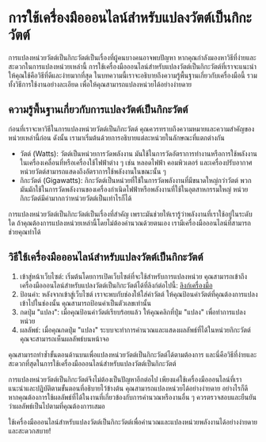 การใช้เครื่องมือออนไลน์สำหรับแปลงวัตต์เป็นกิกะวัตต์
===================================================

การแปลงหน่วยวัตต์เป็นกิกะวัตต์เป็นเรื่องที่ผู้คนบางคนอาจพบปัญหา หากคุณกำลังมองหาวิธีที่ง่ายและสะดวกในการแปลงหน่วยเหล่านี้ การใช้เครื่องมือออนไลน์สำหรับแปลงวัตต์เป็นกิกะวัตต์ที่เราจะแนะนำให้คุณใช้คือวิธีที่ดีและง่ายมากที่สุด ในบทความนี้เราจะอธิบายถึงความรู้พื้นฐานเกี่ยวกับเครื่องมือนี้ รวมทั้งวิธีการใช้งานอย่างละเอียด เพื่อให้คุณสามารถแปลงหน่วยได้อย่างง่ายดาย

ความรู้พื้นฐานเกี่ยวกับการแปลงวัตต์เป็นกิกะวัตต์
------------------------------------------------

ก่อนที่เราจะหาวิธีในการแปลงหน่วยวัตต์เป็นกิกะวัตต์ คุณควรทราบถึงความหมายและความสำคัญของหน่วยเหล่านี้ก่อน ดังนั้น เรามาเริ่มต้นด้วยการอธิบายแต่ละหน่วยในลักษณะที่แตกต่างกัน

- วัตต์ (Watts): วัตต์เป็นหน่วยการวัดพลังงาน มันใช้ในการวัดอัตราการทำงานหรือการใช้พลังงานในเครื่องเคลื่อนที่หรือเครื่องใช้ไฟฟ้าต่าง ๆ เช่น หลอดไฟฟ้า คอมพิวเตอร์ และเครื่องปรับอากาศ หน่วยวัตต์สามารถแสดงถึงอัตราการใช้พลังงานในขณะนั้น ๆ
- กิกะวัตต์ (Gigawatts): กิกะวัตต์เป็นหน่วยที่ใช้ในการวัดพลังงานที่มีขนาดใหญ่กว่าวัตต์ พวกมันมักใช้ในการวัดพลังงานของเครื่องกำเนิดไฟฟ้าหรือพลังงานที่ใช้ในอุตสาหกรรมใหญ่ หน่วยกิกะวัตต์มีค่ามากกว่าหน่วยวัตต์เป็นเท่าไรก็ได้

การแปลงหน่วยวัตต์เป็นกิกะวัตต์เป็นเรื่องที่สำคัญ เพราะมันช่วยให้เรารู้ว่าพลังงานที่เราใช้อยู่ในระดับใด ถ้าคุณต้องการแปลงหน่วยเหล่านี้โดยไม่ต้องคำนวณด้วยตนเอง เรามีเครื่องมือออนไลน์ที่สามารถช่วยคุณทำได้

วิธีใช้เครื่องมือออนไลน์สำหรับแปลงวัตต์เป็นกิกะวัตต์
----------------------------------------------------

1. เข้าสู่หน้าเว็บไซต์: เริ่มต้นโดยการเปิดเว็บไซต์ที่จะใช้สำหรับการแปลงหน่วย คุณสามารถเข้าถึงเครื่องมือออนไลน์สำหรับแปลงวัตต์เป็นกิกะวัตต์ได้ที่ลิงก์ต่อไปนี้: [ลิงก์เครื่องมือ](https://www.onlinecalculatorsfree.com/th/convert/watts-to-gigawatts.html)
2. ป้อนค่า: หลังจากเข้าสู่เว็บไซต์ เราจะพบกับช่องให้ใส่ค่าวัตต์ ให้คุณป้อนค่าวัตต์ที่คุณต้องการแปลงเข้าไปในช่องนั้น คุณสามารถป้อนค่าเป็นตัวเลขเท่านั้น
3. กดปุ่ม "แปลง": เมื่อคุณป้อนค่าวัตต์เรียบร้อยแล้ว ให้คุณคลิกที่ปุ่ม "แปลง" เพื่อทำการแปลงหน่วย
4. ผลลัพธ์: เมื่อคุณกดปุ่ม "แปลง" ระบบจะทำการคำนวณและแสดงผลลัพธ์ที่ได้ในหน่วยกิกะวัตต์ คุณจะสามารถเห็นผลลัพธ์บนหน้าจอ

คุณสามารถทำซ้ำขั้นตอนด้านบนเพื่อแปลงหน่วยวัตต์เป็นกิกะวัตต์ได้ตามต้องการ และนี่คือวิธีที่ง่ายและสะดวกที่สุดในการใช้เครื่องมือออนไลน์สำหรับแปลงวัตต์เป็นกิกะวัตต์

การแปลงหน่วยวัตต์เป็นกิกะวัตต์จึงไม่ต้องเป็นปัญหาอีกต่อไป เพียงแค่ใช้เครื่องมือออนไลน์ที่เราแนะนำและปฏิบัติตามขั้นตอนที่อธิบายไว้ข้างต้น คุณสามารถแปลงหน่วยได้อย่างง่ายดาย อย่างไรก็ดี หากคุณต้องการใช้ผลลัพธ์ที่ได้ในงานที่เกี่ยวข้องกับการคำนวณหรืองานอื่น ๆ ควรตรวจสอบและยืนยันว่าผลลัพธ์เป็นไปตามที่คุณต้องการเสมอ

ใช้เครื่องมือออนไลน์สำหรับแปลงวัตต์เป็นกิกะวัตต์เพื่อคำนวณและแปลงหน่วยพลังงานได้อย่างง่ายดายและสะดวกสบาย!
